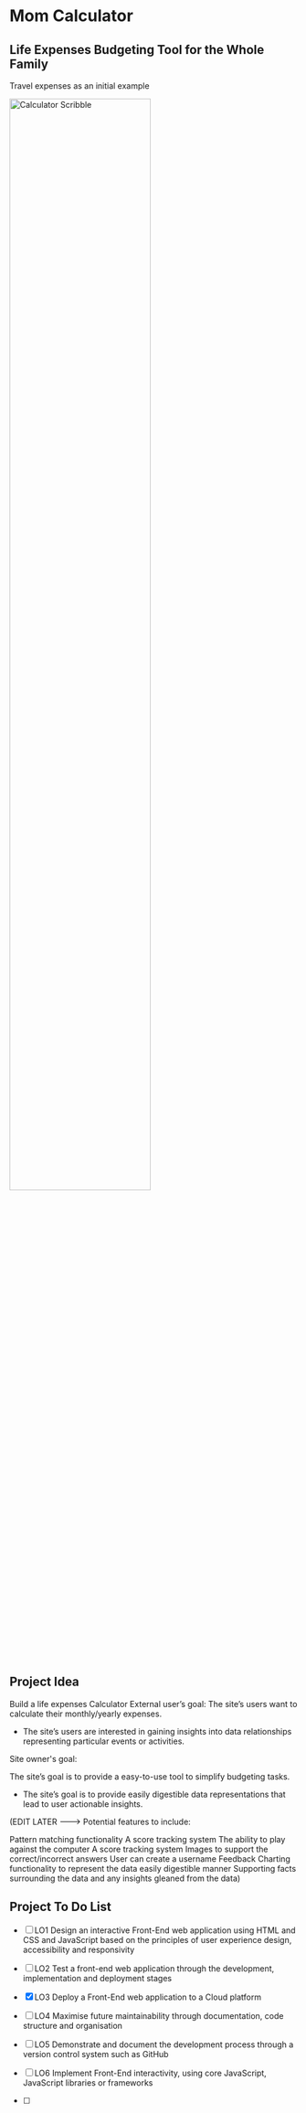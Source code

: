 # Mom Calculator

## Life Expenses Budgeting Tool for the Whole Family

Travel expenses as an initial example

<img width="70%" alt="Calculator Scribble" src="https://github.com/annagabain/Some-Calculator/blob/main/Travel-costs-calc-scribble.png">

## Project Idea

Build a life expenses Calculator
External user’s goal:
The site’s users want to calculate their monthly/yearly expenses.
- The site’s users are interested in gaining insights into data relationships representing particular events or activities.

Site owner's goal:

The site’s goal is to provide a easy-to-use tool to simplify budgeting tasks.
- The site’s goal is to provide easily digestible data representations that lead to user actionable insights.

(EDIT LATER ---> Potential features to include:

Pattern matching functionality
A score tracking system
The ability to play against the computer
A score tracking system
Images to support the correct/incorrect answers
User can create a username
Feedback
Charting functionality to represent the data easily digestible manner
Supporting facts surrounding the data and any insights gleaned from the data)


## Project To Do List

- [ ] LO1	Design an interactive Front-End web application using HTML and CSS and JavaScript based on the principles of user experience design, accessibility and responsivity

- [ ] LO2	Test a front-end web application through the development, implementation and deployment stages

- [x] LO3	Deploy a Front-End web application to a Cloud platform

- [ ] LO4	Maximise future maintainability through documentation, code structure and organisation

- [ ] LO5	Demonstrate and document the development process through a version control system such as GitHub

- [ ] LO6	Implement Front-End interactivity, using core JavaScript, JavaScript libraries or frameworks
- [ ] 
